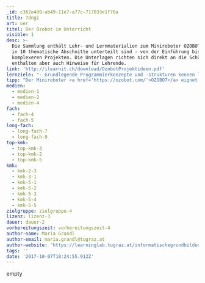 ```yaml
---
_id: c362e4d0-ab49-11e7-a77c-717033e1f76a
title: 7dngi
art: oer
titel: Der Ozobot im Unterricht
visible: 1
desc: >-
  Die Sammlung enthält Lehr- und Lernmaterialien zum Miniroboter OZOBOT, welche
  in 10 thematische Abschnitte unterteilt sind - von der Einführung bis hin zu
  komplexeren Projekten. Die Unterlagen richten sich direkt an die SchülerInnen,
  enthalten aber auch Hinweise für Lehrende.
link: 'http://ilearnit.ch/download/OzobotProjektideen.pdf'
lernziele: "- Grundlegende Programmierkonzepte und -strukturen kennen lernen<br>- Kreative Nutzung von Programmiersprachen<br>- Probleme abstrahieren und Lösungsschritte formulieren<br>- Einfache mathematische Probleme im Zusammenhang mit Zufall, Wahrscheinlichkeit, Zeit und Geschwindigkeit lösen"
tipp: "Der Miniroboter <a href='https://ozobot.com/'>OZOBOT</a> eignet sich nicht nur für den Einsatz im Informatikunterricht. Die vorliegenden Projektideen adressieren auch die Bereiche Medien, Natur, Technik und Mathematik. Ebenso ist der Einsatz im Sprachunterricht möglich. Neben vielseitigen Einsatzmöglichkeiten zeichnet sich der OZOBOT durch seine sehr einfache Handhabung aus.<br>Die Programmierung kann entweder mit definierten Farbcodes oder über den Editor/die Webanwendung <a href='https://ozoblockly.com/'>OZOBLOCKLY</a> erfolgen. Die Übertragung eines Programmes auf den OZOBOT erfolgt dabei kabellos. Beide Varianten werden im Dokument behandelt.<br>Im Moment sind 2 Versionen des Roboters verfügbar. Der OZOBOT BIT kostet zwischen 50-60€ und wird für den Einsatz in der Sekundarstufe 1 empfohlen. Stellen Sie den SchülerInnen die Unterlagen in digitaler oder ausgedruckter Form zur Verfügung. Achten Sie darauf, dass die Materialien, welche unter dem Punkt \"Was brauchst du?\" angeführt sind, zur Verfügung stehen. Alle 10 Lerneinheiten gliedern sich in die Abschnitte \"Worum geht es?\", \"Was brauchst du?\", \"Was lernst du?\" und \"Wie funktioniert es?\"."
medien:
  - medien-1
  - medien-2
  - medien-4
fach:
  - fach-4
  - fach-5
long-fach:
  - long-fach-7
  - long-fach-9
top-kmk:
  - top-kmk-3
  - top-kmk-2
  - top-kmk-5
kmk:
  - kmk-2-3
  - kmk-3-1
  - kmk-5-1
  - kmk-5-2
  - kmk-5-3
  - kmk-5-4
  - kmk-5-5
zielgruppe: zielgruppe-4
lizenz: lizenz-3
dauer: dauer-2
vorbereitungszeit: vorbereitungszeit-4
author-name: Maria Grandl
author-email: maria.grandl@tugraz.at
author-website: 'https://learninglab.tugraz.at/informatischegrundbildung/'
tags: ''
date: '2017-10-07T10:24:55.912Z'
---
```

empty
